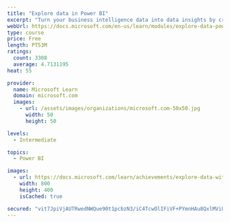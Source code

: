 ```yaml
---
title: "Explore data in Power BI"
excerpt: "Turn your business intelligence data into data insights by creating and configuring Power BI dashboards."
webUrl: https://docs.microsoft.com/en-us/learn/modules/explore-data-power-bi/
type: course
price: Free
length: PT53M
ratings:
  count: 3308
  average: 4.7131195
heat: 55

provider:
  name: Microsoft Learn
  domain: microsoft.com
  images:
    - url: /assets/images/organizations/microsoft.com-50x50.jpg
      width: 50
      height: 50

levels:
  - Intermediate

topics:
  - Power BI

images:
  - url: https://docs.microsoft.com/learn/achievements/explore-data-with-power-bi-desktop-social.png
    width: 800
    height: 400
    isCached: true

secured: "vit7JpiVjAUTRwedNWQue90t1pcbzN3/iC4TcwOlIFiVF+PYmnHAu8QxlMViUlIcZd5XOlS7SWGP6pujjPvU/x/P4L5XeOyvBt+6d6HoJKHh3WT4L3KVy26MZjWe+9Kw6qK7J5m2ozng7W23YcZgsoehj+CbJNRH+TFj+444O4fWFQW6FQrdAz3Ck/RabsuXpFPZ1z70uOQO5l8y1d5nRdMkHKQt7FOVcUPFQ+sK4dDEJVH4RNcXhLAwKMSj5AyXBwZJUU0wb5VYB4PyGP6nCT0Uiyr0Ow4ODbNV8NpoBJCOtWcjNYcmH/6WoSeQ28067Dm3htdP/aTO0bhZKGvl2NDi7rezZoCwWClgdy72deTHNOiW9vACzaQOfH+bjLbPe5GzcJTs/QAayX1jk9IZLbMoJM4Cta0MT0JSRs73spY=;Qn4ybZeEikn/Vb67O4x2kg=="
---
```


